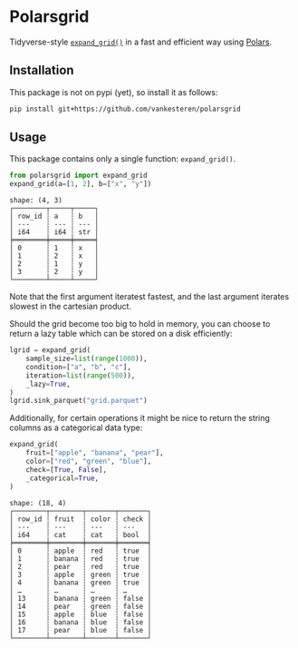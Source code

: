# Polarsgrid

Tidyverse-style [`expand_grid()`](https://tidyr.tidyverse.org/reference/expand_grid.html) in a fast and efficient way using [Polars](https://pola.rs).

## Installation 

This package is not on pypi (yet), so install it as follows:
```sh
pip install git+https://github.com/vankesteren/polarsgrid
```

## Usage

This package contains only a single function: `expand_grid()`.

```py
from polarsgrid import expand_grid
expand_grid(a=[1, 2], b=["x", "y"])
```
```
shape: (4, 3)
┌────────┬─────┬─────┐
│ row_id ┆ a   ┆ b   │
│ ---    ┆ --- ┆ --- │
│ i64    ┆ i64 ┆ str │
╞════════╪═════╪═════╡
│ 0      ┆ 1   ┆ x   │
│ 1      ┆ 2   ┆ x   │
│ 2      ┆ 1   ┆ y   │
│ 3      ┆ 2   ┆ y   │
└────────┴─────┴─────┘
```

Note that the first argument iteratest fastest, and the last argument iterates slowest in the cartesian product.

Should the grid become too big to hold in memory, you can choose to return a lazy table which can be stored on a disk efficiently:

```py
lgrid = expand_grid(
    sample_size=list(range(1000)), 
    condition=["a", "b", "c"], 
    iteration=list(range(500)), 
    _lazy=True,
)
lgrid.sink_parquet("grid.parquet")
```

Additionally, for certain operations it might be nice to return the string columns as a categorical data type:

```py
expand_grid(
    fruit=["apple", "banana", "pear"], 
    color=["red", "green", "blue"], 
    check=[True, False], 
    _categorical=True,
)
```
```
shape: (18, 4)
┌────────┬────────┬───────┬───────┐
│ row_id ┆ fruit  ┆ color ┆ check │
│ ---    ┆ ---    ┆ ---   ┆ ---   │
│ i64    ┆ cat    ┆ cat   ┆ bool  │
╞════════╪════════╪═══════╪═══════╡
│ 0      ┆ apple  ┆ red   ┆ true  │
│ 1      ┆ banana ┆ red   ┆ true  │
│ 2      ┆ pear   ┆ red   ┆ true  │
│ 3      ┆ apple  ┆ green ┆ true  │
│ 4      ┆ banana ┆ green ┆ true  │
│ …      ┆ …      ┆ …     ┆ …     │
│ 13     ┆ banana ┆ green ┆ false │
│ 14     ┆ pear   ┆ green ┆ false │
│ 15     ┆ apple  ┆ blue  ┆ false │
│ 16     ┆ banana ┆ blue  ┆ false │
│ 17     ┆ pear   ┆ blue  ┆ false │
└────────┴────────┴───────┴───────┘
```
